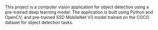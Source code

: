 This project is a computer vision application for object detection using a pre-trained deep learning model. The application is built using Python and OpenCV,  and pre-trained SSD MobileNet V3 model trained on the COCO dataset for object detection tasks.
